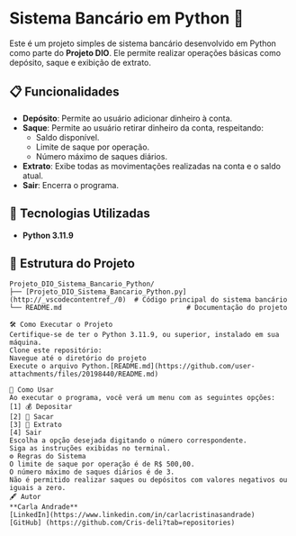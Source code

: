 # Sistema Bancário em Python 🏦

Este é um projeto simples de sistema bancário desenvolvido em Python como parte do **Projeto DIO**. Ele permite realizar operações básicas como depósito, saque e exibição de extrato.

## 📋 Funcionalidades

- **Depósito**: Permite ao usuário adicionar dinheiro à conta.
- **Saque**: Permite ao usuário retirar dinheiro da conta, respeitando:
  - Saldo disponível.
  - Limite de saque por operação.
  - Número máximo de saques diários.
- **Extrato**: Exibe todas as movimentações realizadas na conta e o saldo atual.
- **Sair**: Encerra o programa.

## 🚀 Tecnologias Utilizadas

- **Python 3.11.9**

## 📂 Estrutura do Projeto

```plaintext
Projeto_DIO_Sistema_Bancario_Python/
├── [Projeto_DIO_Sistema_Bancario_Python.py](http://_vscodecontentref_/0)  # Código principal do sistema bancário
└── README.md                               # Documentação do projeto

🛠️ Como Executar o Projeto
Certifique-se de ter o Python 3.11.9, ou superior, instalado em sua máquina.
Clone este repositório:
Navegue até o diretório do projeto
Execute o arquivo Python.[README.md](https://github.com/user-attachments/files/20198440/README.md)

📖 Como Usar
Ao executar o programa, você verá um menu com as seguintes opções:
[1] 💰 Depositar
[2] 💸 Sacar
[3] 🧾 Extrato
[4] Sair
Escolha a opção desejada digitando o número correspondente.
Siga as instruções exibidas no terminal.
⚙️ Regras do Sistema
O limite de saque por operação é de R$ 500,00.
O número máximo de saques diários é de 3.
Não é permitido realizar saques ou depósitos com valores negativos ou iguais a zero.
🖋️ Autor
**Carla Andrade**
[LinkedIn](https://www.linkedin.com/in/carlacristinasandrade)
[GitHub] (https://github.com/Cris-deli?tab=repositories)

